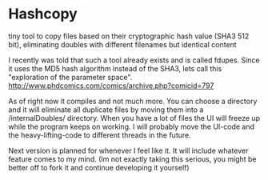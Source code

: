 Hashcopy
========

tiny tool to copy files based on their cryptographic hash value (SHA3 512 bit), eliminating doubles with different filenames but identical content

I recently was told that such a tool already exists and is called fdupes.
Since it uses the MD5 hash algorithm instead of the SHA3, lets call this "exploration of the parameter space".
http://www.phdcomics.com/comics/archive.php?comicid=797


As of right now it compiles and not much more.
You can choose a directory and it will eliminate all duplicate files by moving them into a /internalDoubles/ directory.
When you have a lot of files the UI will freeze up while the program keeps on working.
I will probably move the UI-code and the heavy-lifting-code to different threads in the future.


Next version is planned for whenever I feel like it.
It will include whatever feature comes to my mind.
(Im not exactly taking this serious, you might be better off to fork it and continue developing it yourself)

